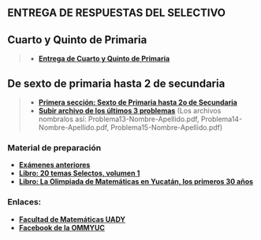 ## ENTREGA DE RESPUESTAS DEL SELECTIVO

## Cuarto y Quinto de Primaria

> * **[Entrega de Cuarto y Quinto de Primaria](https://docs.google.com/forms/d/e/1FAIpQLSeNk8ilGtUgv7TEUljtD_o7uCVIrZ1plP3FWuifBUAEf-Wv_Q/viewform?usp=sf_link)**


## De sexto de primaria hasta 2 de secundaria

> * **[Primera sección: Sexto de Primaria hasta 2o de Secundaria](https://docs.google.com/forms/d/e/1FAIpQLSdsw5abMtBbxRaxLW2arLW0DDslMO8UpDf91PfTk1qASz7FXQ/viewform?usp=sf_link)**
> * **[Subir archivo de los últimos 3 problemas]()**
> (Los archivos nombralos así:  Problema13-Nombre-Apellido.pdf, Problema14-Nombre-Apellido.pdf, Problema15-Nombre-Apellido.pdf)




### Material de preparación

* **[Exámenes anteriores](https://intranet.matematicas.uady.mx/omm/problemarios)**
* **[Libro: 20 temas Selectos, volumen 1](https://libreria.uady.mx/products/veinte-temas-selectos-de-matematicas-en-educacion-basica-volumen-i?_pos=2&_sid=377d6fe44&_ss=r)**
* **[Libro: La Olimpiada de Matemáticas en Yucatán, los primeros 30 años](https://libreria.uady.mx/products/la-olimpiada-mexicana-de-matematicas-en-yucatan?_pos=1&_sid=02a776b67&_ss=r)**


### Enlaces:

* **[Facultad de Matemáticas UADY](https://intranet.matematicas.uady.mx/omm/)**
* **[Facebook de la OMMYUC](https://www.facebook.com/OMMYucatan)**
